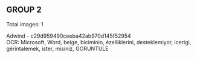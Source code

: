 ## GROUP 2
Total images: 1  

Adwind - c29d959490ceeba42ab970d145f52954  
OCR: Microsoft, Word, belge, biciminin, ézelliklerini, desteklemiyor, icerigi, gérintalemek, ister, misiniz, GORUNTULE  


